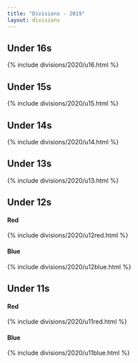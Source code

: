 ```yaml
---
title: "Divisions - 2019"
layout: divisions
---
```


<h2 id="u16"> Under 16s</h2>
{% include divisions/2020/u16.html %}

<h2 id="u15"> Under 15s</h2>
{% include divisions/2020/u15.html %}

<h2 id="u14"> Under 14s</h2>
{% include divisions/2020/u14.html %}

<h2 id="u13"> Under 13s</h2>
{% include divisions/2020/u13.html %}

<h2 id="u12"> Under 12s</h2>
<h4>Red</h4>
{% include divisions/2020/u12red.html %}

<h4>Blue</h4>
{% include divisions/2020/u12blue.html %}

<h2 id="u11"> Under 11s</h2>
<h4>Red</h4>
{% include divisions/2020/u11red.html %}

<h4>Blue</h4>
{% include divisions/2020/u11blue.html %}


